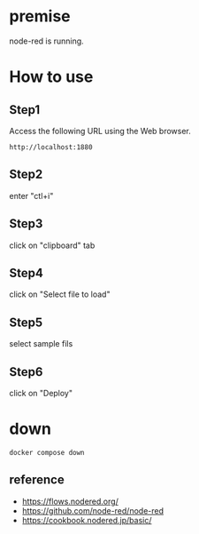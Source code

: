 
# premise
node-red is running.

# How to use
## Step1
Access the following URL using the Web browser.
```
http://localhost:1880
```
## Step2
enter "ctl+i"

## Step3
click on "clipboard" tab

## Step4
click on "Select file to load"

## Step5
select sample fils

## Step6
click on "Deploy"


# down
```
docker compose down
```

## reference
* https://flows.nodered.org/
* https://github.com/node-red/node-red
* https://cookbook.nodered.jp/basic/